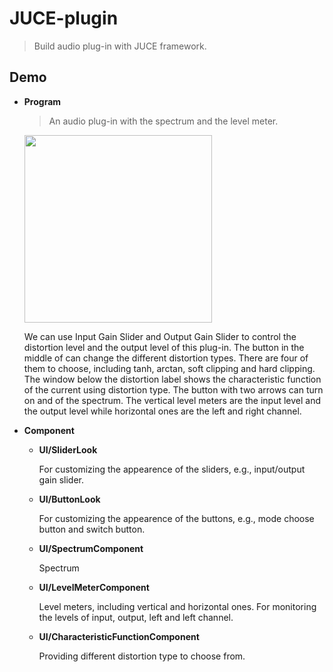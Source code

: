 # **JUCE-plugin** ##

> Build audio plug-in with JUCE framework.

## **Demo** ##

- **Program** 

  > An audio plug-in with the spectrum and the level meter. 
  
  <img height= 300 src="https://user-images.githubusercontent.com/89720769/166882493-39eabea1-13f0-48aa-8618-a968b705c6fa.png"> 
  
  We can use Input Gain Slider and Output Gain Slider to control the distortion level and the output level of this plug-in. The button in the middle of can change the different distortion types. There are four of them to choose, including tanh, arctan, soft clipping and hard clipping. The window below the distortion label shows the characteristic function of the current using distortion type. The button with two arrows can turn on and of the spectrum. The vertical level meters are the input level and the output level while horizontal ones are the left and right channel.
  
- **Component** 
  
  - **UI/SliderLook**
  
    For customizing the appearence of the sliders, e.g., input/output gain slider.
    
  - **UI/ButtonLook**

    For customizing the appearence of the buttons, e.g., mode choose button and switch button.
    
  - **UI/SpectrumComponent**

    Spectrum

  - **UI/LevelMeterComponent**

    Level meters, including vertical and horizontal ones. For monitoring the levels of input, output, left and left channel.

  - **UI/CharacteristicFunctionComponent**

    Providing different distortion type to choose from.
